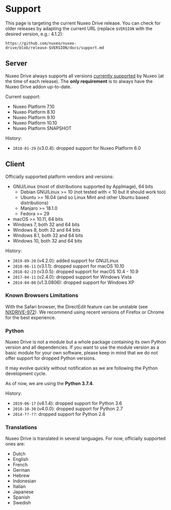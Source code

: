 # Support

This page is targeting the current Nuxeo Drive release. You can check for older releases by adapting the current URL (replace `$VERSION` with the desired version, e.g.: 4.1.2):

```
https://github.com/nuxeo/nuxeo-drive/blob/release-$VERSION/docs/support.md
```

## Server

Nuxeo Drive always supports all versions [currently supported](https://www.nuxeo.com/legal/supported-versions/) by Nuxeo (at the time of each release).
The **only requirement** is to always have the Nuxeo Drive addon up-to-date.

Current support:

- Nuxeo Platform 7.10
- Nuxeo Platform 8.10
- Nuxeo Platform 9.10
- Nuxeo Platform 10.10
- Nuxeo Platform SNAPSHOT

History:

- `2018-01-29` (v3.0.4): dropped support for Nuxeo Platform 6.0

## Client

Officially supported platform vendors and versions:

- GNU/Linux (most of distributions supported by AppImage), 64 bits
  - Debian GNU/Linux >= 10 (not tested with < 10 but it should work too)
  - Ubuntu >= 16.04 (and so Linux Mint and other Ubuntu based distributions)
  - Manjaro >= 18.1.0
  - Fedora >= 29
- macOS >= 10.11, 64 bits
- Windows 7, both 32 and 64 bits
- Windows 8, both 32 and 64 bits
- Windows 8.1, both 32 and 64 bits
- Windows 10, both 32 and 64 bits

History:

- `2019-09-20` (v4.2.0): added support for GNU/Linux
- `2018-06-11` (v3.1.1): dropped support for macOS 10.10
- `2018-02-23` (v3.0.5): dropped support for macOS 10.4 - 10.9
- `2017-04-11` (v2.4.0): dropped support for Windows Vista
- `2014-04-08` (v1.3.0806): dropped support for Windows XP

### Known Browsers Limitations

With the Safari browser, the DirectEdit feature can be unstable (see [NXDRIVE-972](https://jira.nuxeo.com/browse/NXDRIVE-972)).
We recommend using recent versions of Firefox or Chrome for the best experience.

### Python

Nuxeo Drive is not a module but a whole package containing its own Python version and all dependencies.
If you want to use the module version as a basic module for your own software, please keep in mind that we do not offer support for dropped Python versions.

It may evolve quickly without notification as we are following the Python development cycle.

[//]: # (XXX_PYTHON)

As of now, we are using the __Python 3.7.4__.

History:

- `2019-06-17` (v4.1.4): dropped support for Python 3.6
- `2018-10-30` (v4.0.0): dropped support for Python 2.7
- `2014-??-??`: dropped support for Python 2.6


### Translations

Nuxeo Drive is translated in several languages. For now, officially supported ones are:

- Dutch
- English
- French
- German
- Hebrew
- Indonesian
- Italian
- Japanese
- Spanish
- Swedish
